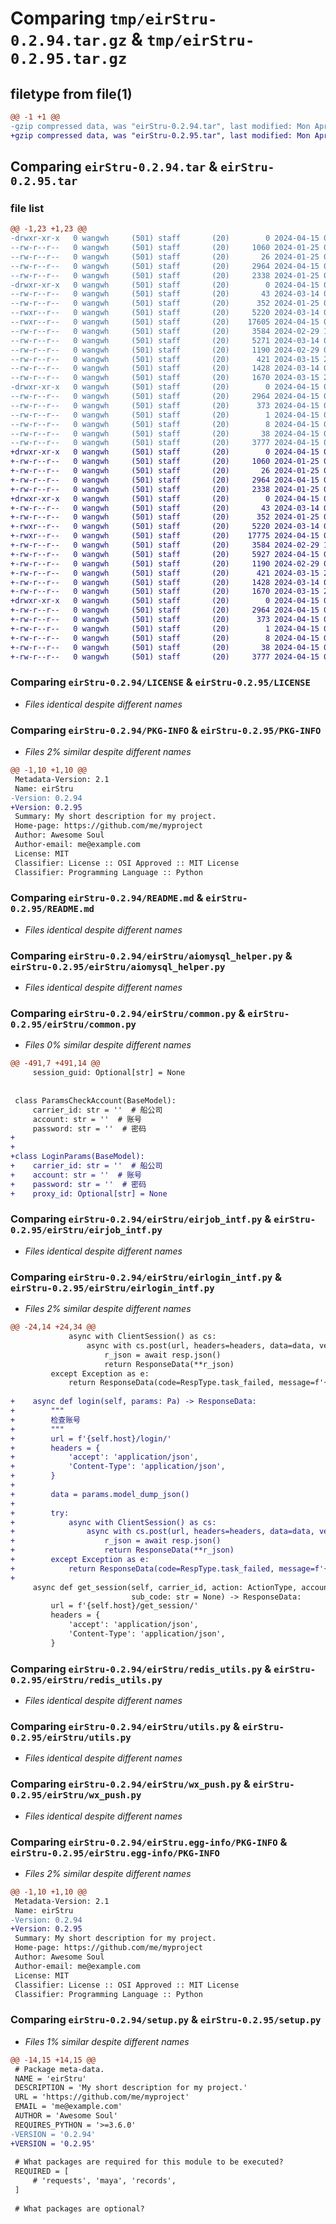 # Comparing `tmp/eirStru-0.2.94.tar.gz` & `tmp/eirStru-0.2.95.tar.gz`

## filetype from file(1)

```diff
@@ -1 +1 @@
-gzip compressed data, was "eirStru-0.2.94.tar", last modified: Mon Apr 15 07:34:03 2024, max compression
+gzip compressed data, was "eirStru-0.2.95.tar", last modified: Mon Apr 15 08:36:09 2024, max compression
```

## Comparing `eirStru-0.2.94.tar` & `eirStru-0.2.95.tar`

### file list

```diff
@@ -1,23 +1,23 @@
-drwxr-xr-x   0 wangwh     (501) staff       (20)        0 2024-04-15 07:34:03.841995 eirStru-0.2.94/
--rw-r--r--   0 wangwh     (501) staff       (20)     1060 2024-01-25 06:27:18.000000 eirStru-0.2.94/LICENSE
--rw-r--r--   0 wangwh     (501) staff       (20)       26 2024-01-25 06:27:18.000000 eirStru-0.2.94/MANIFEST.in
--rw-r--r--   0 wangwh     (501) staff       (20)     2964 2024-04-15 07:34:03.841716 eirStru-0.2.94/PKG-INFO
--rw-r--r--   0 wangwh     (501) staff       (20)     2338 2024-01-25 06:27:18.000000 eirStru-0.2.94/README.md
-drwxr-xr-x   0 wangwh     (501) staff       (20)        0 2024-04-15 07:34:03.841024 eirStru-0.2.94/eirStru/
--rw-r--r--   0 wangwh     (501) staff       (20)       43 2024-03-14 03:14:41.000000 eirStru-0.2.94/eirStru/__init__.py
--rw-r--r--   0 wangwh     (501) staff       (20)      352 2024-01-25 06:27:18.000000 eirStru-0.2.94/eirStru/__version__.py
--rwxr--r--   0 wangwh     (501) staff       (20)     5220 2024-03-14 03:14:41.000000 eirStru-0.2.94/eirStru/aiomysql_helper.py
--rwxr--r--   0 wangwh     (501) staff       (20)    17605 2024-04-15 07:33:47.000000 eirStru-0.2.94/eirStru/common.py
--rw-r--r--   0 wangwh     (501) staff       (20)     3584 2024-02-29 12:42:57.000000 eirStru-0.2.94/eirStru/eirjob_intf.py
--rw-r--r--   0 wangwh     (501) staff       (20)     5271 2024-03-14 03:14:41.000000 eirStru-0.2.94/eirStru/eirlogin_intf.py
--rw-r--r--   0 wangwh     (501) staff       (20)     1190 2024-02-29 02:15:20.000000 eirStru-0.2.94/eirStru/redis_utils.py
--rw-r--r--   0 wangwh     (501) staff       (20)      421 2024-03-15 21:24:26.000000 eirStru-0.2.94/eirStru/test.py
--rw-r--r--   0 wangwh     (501) staff       (20)     1428 2024-03-14 03:14:41.000000 eirStru-0.2.94/eirStru/utils.py
--rw-r--r--   0 wangwh     (501) staff       (20)     1670 2024-03-15 21:25:26.000000 eirStru-0.2.94/eirStru/wx_push.py
-drwxr-xr-x   0 wangwh     (501) staff       (20)        0 2024-04-15 07:34:03.841518 eirStru-0.2.94/eirStru.egg-info/
--rw-r--r--   0 wangwh     (501) staff       (20)     2964 2024-04-15 07:34:03.000000 eirStru-0.2.94/eirStru.egg-info/PKG-INFO
--rw-r--r--   0 wangwh     (501) staff       (20)      373 2024-04-15 07:34:03.000000 eirStru-0.2.94/eirStru.egg-info/SOURCES.txt
--rw-r--r--   0 wangwh     (501) staff       (20)        1 2024-04-15 07:34:03.000000 eirStru-0.2.94/eirStru.egg-info/dependency_links.txt
--rw-r--r--   0 wangwh     (501) staff       (20)        8 2024-04-15 07:34:03.000000 eirStru-0.2.94/eirStru.egg-info/top_level.txt
--rw-r--r--   0 wangwh     (501) staff       (20)       38 2024-04-15 07:34:03.842045 eirStru-0.2.94/setup.cfg
--rw-r--r--   0 wangwh     (501) staff       (20)     3777 2024-04-15 07:33:55.000000 eirStru-0.2.94/setup.py
+drwxr-xr-x   0 wangwh     (501) staff       (20)        0 2024-04-15 08:36:09.214943 eirStru-0.2.95/
+-rw-r--r--   0 wangwh     (501) staff       (20)     1060 2024-01-25 06:27:18.000000 eirStru-0.2.95/LICENSE
+-rw-r--r--   0 wangwh     (501) staff       (20)       26 2024-01-25 06:27:18.000000 eirStru-0.2.95/MANIFEST.in
+-rw-r--r--   0 wangwh     (501) staff       (20)     2964 2024-04-15 08:36:09.214684 eirStru-0.2.95/PKG-INFO
+-rw-r--r--   0 wangwh     (501) staff       (20)     2338 2024-01-25 06:27:18.000000 eirStru-0.2.95/README.md
+drwxr-xr-x   0 wangwh     (501) staff       (20)        0 2024-04-15 08:36:09.213536 eirStru-0.2.95/eirStru/
+-rw-r--r--   0 wangwh     (501) staff       (20)       43 2024-03-14 03:14:41.000000 eirStru-0.2.95/eirStru/__init__.py
+-rw-r--r--   0 wangwh     (501) staff       (20)      352 2024-01-25 06:27:18.000000 eirStru-0.2.95/eirStru/__version__.py
+-rwxr--r--   0 wangwh     (501) staff       (20)     5220 2024-03-14 03:14:41.000000 eirStru-0.2.95/eirStru/aiomysql_helper.py
+-rwxr--r--   0 wangwh     (501) staff       (20)    17775 2024-04-15 08:35:42.000000 eirStru-0.2.95/eirStru/common.py
+-rw-r--r--   0 wangwh     (501) staff       (20)     3584 2024-02-29 12:42:57.000000 eirStru-0.2.95/eirStru/eirjob_intf.py
+-rw-r--r--   0 wangwh     (501) staff       (20)     5927 2024-04-15 08:35:42.000000 eirStru-0.2.95/eirStru/eirlogin_intf.py
+-rw-r--r--   0 wangwh     (501) staff       (20)     1190 2024-02-29 02:15:20.000000 eirStru-0.2.95/eirStru/redis_utils.py
+-rw-r--r--   0 wangwh     (501) staff       (20)      421 2024-03-15 21:24:26.000000 eirStru-0.2.95/eirStru/test.py
+-rw-r--r--   0 wangwh     (501) staff       (20)     1428 2024-03-14 03:14:41.000000 eirStru-0.2.95/eirStru/utils.py
+-rw-r--r--   0 wangwh     (501) staff       (20)     1670 2024-03-15 21:25:26.000000 eirStru-0.2.95/eirStru/wx_push.py
+drwxr-xr-x   0 wangwh     (501) staff       (20)        0 2024-04-15 08:36:09.214415 eirStru-0.2.95/eirStru.egg-info/
+-rw-r--r--   0 wangwh     (501) staff       (20)     2964 2024-04-15 08:36:09.000000 eirStru-0.2.95/eirStru.egg-info/PKG-INFO
+-rw-r--r--   0 wangwh     (501) staff       (20)      373 2024-04-15 08:36:09.000000 eirStru-0.2.95/eirStru.egg-info/SOURCES.txt
+-rw-r--r--   0 wangwh     (501) staff       (20)        1 2024-04-15 08:36:09.000000 eirStru-0.2.95/eirStru.egg-info/dependency_links.txt
+-rw-r--r--   0 wangwh     (501) staff       (20)        8 2024-04-15 08:36:09.000000 eirStru-0.2.95/eirStru.egg-info/top_level.txt
+-rw-r--r--   0 wangwh     (501) staff       (20)       38 2024-04-15 08:36:09.214998 eirStru-0.2.95/setup.cfg
+-rw-r--r--   0 wangwh     (501) staff       (20)     3777 2024-04-15 08:36:07.000000 eirStru-0.2.95/setup.py
```

### Comparing `eirStru-0.2.94/LICENSE` & `eirStru-0.2.95/LICENSE`

 * *Files identical despite different names*

### Comparing `eirStru-0.2.94/PKG-INFO` & `eirStru-0.2.95/PKG-INFO`

 * *Files 2% similar despite different names*

```diff
@@ -1,10 +1,10 @@
 Metadata-Version: 2.1
 Name: eirStru
-Version: 0.2.94
+Version: 0.2.95
 Summary: My short description for my project.
 Home-page: https://github.com/me/myproject
 Author: Awesome Soul
 Author-email: me@example.com
 License: MIT
 Classifier: License :: OSI Approved :: MIT License
 Classifier: Programming Language :: Python
```

### Comparing `eirStru-0.2.94/README.md` & `eirStru-0.2.95/README.md`

 * *Files identical despite different names*

### Comparing `eirStru-0.2.94/eirStru/aiomysql_helper.py` & `eirStru-0.2.95/eirStru/aiomysql_helper.py`

 * *Files identical despite different names*

### Comparing `eirStru-0.2.94/eirStru/common.py` & `eirStru-0.2.95/eirStru/common.py`

 * *Files 0% similar despite different names*

```diff
@@ -491,7 +491,14 @@
     session_guid: Optional[str] = None
 
 
 class ParamsCheckAccount(BaseModel):
     carrier_id: str = ''  # 船公司
     account: str = ''  # 账号
     password: str = ''  # 密码
+
+
+class LoginParams(BaseModel):
+    carrier_id: str = ''  # 船公司
+    account: str = ''  # 账号
+    password: str = ''  # 密码
+    proxy_id: Optional[str] = None
```

### Comparing `eirStru-0.2.94/eirStru/eirjob_intf.py` & `eirStru-0.2.95/eirStru/eirjob_intf.py`

 * *Files identical despite different names*

### Comparing `eirStru-0.2.94/eirStru/eirlogin_intf.py` & `eirStru-0.2.95/eirStru/eirlogin_intf.py`

 * *Files 2% similar despite different names*

```diff
@@ -24,14 +24,34 @@
             async with ClientSession() as cs:
                 async with cs.post(url, headers=headers, data=data, verify_ssl=False) as resp:
                     r_json = await resp.json()
                     return ResponseData(**r_json)
         except Exception as e:
             return ResponseData(code=RespType.task_failed, message=f'{e}')
 
+    async def login(self, params: Pa) -> ResponseData:
+        """
+        检查账号
+        """
+        url = f'{self.host}/login/'
+        headers = {
+            'accept': 'application/json',
+            'Content-Type': 'application/json',
+        }
+
+        data = params.model_dump_json()
+
+        try:
+            async with ClientSession() as cs:
+                async with cs.post(url, headers=headers, data=data, verify_ssl=False) as resp:
+                    r_json = await resp.json()
+                    return ResponseData(**r_json)
+        except Exception as e:
+            return ResponseData(code=RespType.task_failed, message=f'{e}')
+
     async def get_session(self, carrier_id, action: ActionType, account: str = None, bookingagent_id: str = None,
                           sub_code: str = None) -> ResponseData:
         url = f'{self.host}/get_session/'
         headers = {
             'accept': 'application/json',
             'Content-Type': 'application/json',
         }
```

### Comparing `eirStru-0.2.94/eirStru/redis_utils.py` & `eirStru-0.2.95/eirStru/redis_utils.py`

 * *Files identical despite different names*

### Comparing `eirStru-0.2.94/eirStru/utils.py` & `eirStru-0.2.95/eirStru/utils.py`

 * *Files identical despite different names*

### Comparing `eirStru-0.2.94/eirStru/wx_push.py` & `eirStru-0.2.95/eirStru/wx_push.py`

 * *Files identical despite different names*

### Comparing `eirStru-0.2.94/eirStru.egg-info/PKG-INFO` & `eirStru-0.2.95/eirStru.egg-info/PKG-INFO`

 * *Files 2% similar despite different names*

```diff
@@ -1,10 +1,10 @@
 Metadata-Version: 2.1
 Name: eirStru
-Version: 0.2.94
+Version: 0.2.95
 Summary: My short description for my project.
 Home-page: https://github.com/me/myproject
 Author: Awesome Soul
 Author-email: me@example.com
 License: MIT
 Classifier: License :: OSI Approved :: MIT License
 Classifier: Programming Language :: Python
```

### Comparing `eirStru-0.2.94/setup.py` & `eirStru-0.2.95/setup.py`

 * *Files 1% similar despite different names*

```diff
@@ -14,15 +14,15 @@
 # Package meta-data.
 NAME = 'eirStru'
 DESCRIPTION = 'My short description for my project.'
 URL = 'https://github.com/me/myproject'
 EMAIL = 'me@example.com'
 AUTHOR = 'Awesome Soul'
 REQUIRES_PYTHON = '>=3.6.0'
-VERSION = '0.2.94'
+VERSION = '0.2.95'
 
 # What packages are required for this module to be executed?
 REQUIRED = [
     # 'requests', 'maya', 'records',
 ]
 
 # What packages are optional?
```

